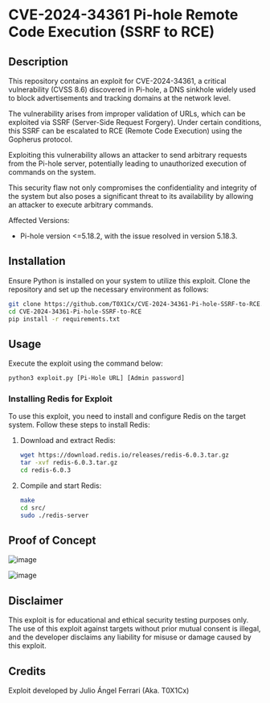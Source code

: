 
# CVE-2024-34361 Pi-hole Remote Code Execution (SSRF to RCE)

## Description
This repository contains an exploit for CVE-2024-34361, a critical vulnerability (CVSS 8.6) discovered in Pi-hole, a DNS sinkhole widely used to block advertisements and tracking domains at the network level.

The vulnerability arises from improper validation of URLs, which can be exploited via SSRF (Server-Side Request Forgery). Under certain conditions, this SSRF can be escalated to RCE (Remote Code Execution) using the Gopherus protocol.

Exploiting this vulnerability allows an attacker to send arbitrary requests from the Pi-hole server, potentially leading to unauthorized execution of commands on the system.

This security flaw not only compromises the confidentiality and integrity of the system but also poses a significant threat to its availability by allowing an attacker to execute arbitrary commands.

Affected Versions:
- Pi-hole version <=5.18.2, with the issue resolved in version 5.18.3.

## Installation
Ensure Python is installed on your system to utilize this exploit. Clone the repository and set up the necessary environment as follows:

```bash
git clone https://github.com/T0X1Cx/CVE-2024-34361-Pi-hole-SSRF-to-RCE.git
cd CVE-2024-34361-Pi-hole-SSRF-to-RCE
pip install -r requirements.txt
```

## Usage
Execute the exploit using the command below:

```bash
python3 exploit.py [Pi-Hole URL] [Admin password]
```

### Installing Redis for Exploit

To use this exploit, you need to install and configure Redis on the target system. Follow these steps to install Redis:

1. Download and extract Redis:
    ```bash
    wget https://download.redis.io/releases/redis-6.0.3.tar.gz
    tar -xvf redis-6.0.3.tar.gz
    cd redis-6.0.3
    ```

2. Compile and start Redis:
    ```bash
    make
    cd src/
    sudo ./redis-server
    ```

## Proof of Concept

![image](https://github.com/T0X1Cx/CVE-2024-34361-Exploit/assets/71453093/aade022c-99e8-4179-a55b-8bde65572bd4)

![image](https://github.com/T0X1Cx/CVE-2024-34361-Exploit/assets/71453093/7345d316-7bed-40e7-818d-a63e3a0ebd03)


## Disclaimer
This exploit is for educational and ethical security testing purposes only. The use of this exploit against targets without prior mutual consent is illegal, and the developer disclaims any liability for misuse or damage caused by this exploit.

## Credits
Exploit developed by Julio Ángel Ferrari (Aka. T0X1Cx)
